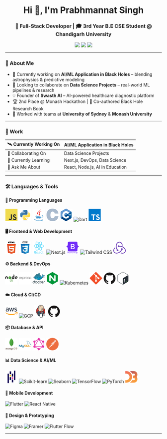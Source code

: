 <h1 align="center">Hi 👋, I'm Prabhmannat Singh</h1>
<h3 align="center">🚀 Full-Stack Developer | 🎓 3rd Year B.E CSE Student @ Chandigarh University</h3>

<p align="center">
  <a href="mailto:contact@prabh.site"><img src="https://img.shields.io/badge/Email-contact@prabh.site-EA4335?style=for-the-badge&logo=gmail&logoColor=white"/></a>
  <a href="https://www.linkedin.com/in/prabhmannat" target="_blank"><img src="https://img.shields.io/badge/LinkedIn-Connect-blue?style=for-the-badge&logo=linkedin"/></a>
  <a href="https://drive.google.com/file/d/1wkr8TbTgELYdh3xdupvUAT2oLbXCqgAy/view?usp=drive_link" target="_blank"><img src="https://img.shields.io/badge/Resume-View-green?style=for-the-badge&logo=google-drive"/></a>
</p>

---

### 🧠 About Me

- 🔭 Currently working on **AI/ML Application in Black Holes** – blending astrophysics & predictive modeling
- 👯 Looking to collaborate on **Data Science Projects** – real-world ML pipelines & research
- 💡 Founder of **Swasth AI** – AI-powered healthcare diagnostic platform
- 🏆 2nd Place @ Monash Hackathon | 📕 Co-authored Black Hole Research Book
- 🤝 Worked with teams at **University of Sydney** & **Monash University**

---

### 💼 Work

| 🛰️ Currently Working On     | AI/ML Application in Black Holes |
|-----------------------------|----------------------------------|
| 🤝 Collaborating On         | Data Science Projects            |
| 🔧 Currently Learning        | Next.js, DevOps, Data Science    |
| 💬 Ask Me About             | React, Node.js, AI in Education  |

---

### 🛠 Languages & Tools

#### 🧠 Programming Languages
<p>
  <img src="https://raw.githubusercontent.com/devicons/devicon/master/icons/javascript/javascript-original.svg" width="40" alt="JavaScript" />
  <img src="https://raw.githubusercontent.com/devicons/devicon/master/icons/python/python-original.svg" width="40" alt="Python" />
  <img src="https://raw.githubusercontent.com/devicons/devicon/master/icons/java/java-original.svg" width="40" alt="Java" />
  <img src="https://raw.githubusercontent.com/devicons/devicon/master/icons/c/c-original.svg" width="40" alt="C" />
  <img src="https://raw.githubusercontent.com/devicons/devicon/master/icons/cplusplus/cplusplus-original.svg" width="40" alt="C++" />
  <img src="https://www.vectorlogo.zone/logos/dartlang/dartlang-icon.svg" width="40" alt="Dart" />
  <img src="https://raw.githubusercontent.com/devicons/devicon/master/icons/typescript/typescript-original.svg" width="40" alt="TypeScript" />
</p>

#### 🖥 Frontend & Web Development
<p>
  <img src="https://raw.githubusercontent.com/devicons/devicon/master/icons/html5/html5-original-wordmark.svg" width="40" alt="HTML5" />
  <img src="https://raw.githubusercontent.com/devicons/devicon/master/icons/css3/css3-original-wordmark.svg" width="40" alt="CSS3" />
  <img src="https://raw.githubusercontent.com/devicons/devicon/master/icons/react/react-original-wordmark.svg" width="40" alt="React" />
  <img src="https://cdn.worldvectorlogo.com/logos/nextjs-2.svg" width="40" alt="Next.js" />
  <img src="https://raw.githubusercontent.com/devicons/devicon/master/icons/bootstrap/bootstrap-plain-wordmark.svg" width="40" alt="Bootstrap" />
  <img src="https://www.vectorlogo.zone/logos/tailwindcss/tailwindcss-icon.svg" width="40" alt="Tailwind CSS" />
  <img src="https://raw.githubusercontent.com/devicons/devicon/master/icons/redux/redux-original.svg" width="40" alt="Redux" />
</p>

#### ⚙️ Backend & DevOps
<p>
  <img src="https://raw.githubusercontent.com/devicons/devicon/master/icons/nodejs/nodejs-original-wordmark.svg" width="40" alt="Node.js" />
  <img src="https://raw.githubusercontent.com/devicons/devicon/master/icons/express/express-original-wordmark.svg" width="40" alt="Express.js" />
  <img src="https://raw.githubusercontent.com/devicons/devicon/master/icons/docker/docker-original-wordmark.svg" width="40" alt="Docker" />
  <img src="https://raw.githubusercontent.com/devicons/devicon/master/icons/nginx/nginx-original.svg" width="40" alt="Nginx" />
  <img src="https://www.vectorlogo.zone/logos/kubernetes/kubernetes-icon.svg" width="40" alt="Kubernetes" />
  <img src="https://raw.githubusercontent.com/devicons/devicon/master/icons/git/git-original.svg" width="40" alt="Git" />
  <img src="https://raw.githubusercontent.com/devicons/devicon/master/icons/github/github-original.svg" width="40" alt="GitHub" />
  <img src="https://raw.githubusercontent.com/devicons/devicon/master/icons/bash/bash-original.svg" width="40" alt="Bash" />
</p>

#### ☁️ Cloud & CI/CD
<p>
  <img src="https://raw.githubusercontent.com/devicons/devicon/master/icons/amazonwebservices/amazonwebservices-original-wordmark.svg" width="40" alt="AWS" />
  <img src="https://www.vectorlogo.zone/logos/google_cloud/google_cloud-icon.svg" width="40" alt="GCP" />
  <img src="https://raw.githubusercontent.com/devicons/devicon/master/icons/jenkins/jenkins-original.svg" width="40" alt="Jenkins" />
  <img src="https://raw.githubusercontent.com/devicons/devicon/master/icons/github/github-original.svg" width="40" alt="GitHub Actions" />
</p>

#### 📦 Database & API
<p>
  <img src="https://raw.githubusercontent.com/devicons/devicon/master/icons/mongodb/mongodb-original-wordmark.svg" width="40" alt="MongoDB" />
  <img src="https://raw.githubusercontent.com/devicons/devicon/master/icons/mysql/mysql-original-wordmark.svg" width="40" alt="MySQL" />
  <img src="https://raw.githubusercontent.com/devicons/devicon/master/icons/graphql/graphql-plain.svg" width="40" alt="GraphQL" />
  <img src="https://raw.githubusercontent.com/devicons/devicon/master/icons/postman/postman-icon.svg" width="40" alt="Postman" />
</p>

#### 📊 Data Science & AI/ML
<p>
  <img src="https://raw.githubusercontent.com/devicons/devicon/master/icons/pandas/pandas-original.svg" width="40" alt="Pandas" />
  <img src="https://upload.wikimedia.org/wikipedia/commons/0/05/Scikit_learn_logo_small.svg" width="40" alt="Scikit-learn" />
  <img src="https://seaborn.pydata.org/_images/logo-mark-lightbg.svg" width="40" alt="Seaborn" />
  <img src="https://www.vectorlogo.zone/logos/tensorflow/tensorflow-icon.svg" width="40" alt="TensorFlow" />
  <img src="https://www.vectorlogo.zone/logos/pytorch/pytorch-icon.svg" width="40" alt="PyTorch" />
  <img src="https://raw.githubusercontent.com/devicons/devicon/master/icons/d3js/d3js-original.svg" width="40" alt="D3.js" />
</p>

#### 📱 Mobile Development
<p>
  <img src="https://www.vectorlogo.zone/logos/flutterio/flutterio-icon.svg" width="40" alt="Flutter" />
  <img src="https://reactnative.dev/img/header_logo.svg" width="40" alt="React Native" />
</p>

#### 🎨 Design & Prototyping
<p>
  <img src="https://www.vectorlogo.zone/logos/figma/figma-icon.svg" width="40" alt="Figma" />
  <img src="https://www.vectorlogo.zone/logos/framer/framer-icon.svg" width="40" alt="Framer" />
  <img src="https://www.vectorlogo.zone/logos/flutterflow/flutterflow-icon.svg" width="40" alt="Flutter Flow" />
</p>

---

